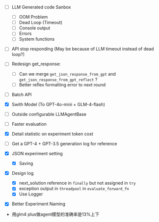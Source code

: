 - [ ] LLM Generated code Sanbox
  - [ ] OOM Problem
  - [ ] Dead Loop (Timeout)
  - [ ] Console output
  - [ ] Errors
  - [ ] System functions
- [ ] API stop responding (May be because of LLM timeout instead of dead loop?)
- [ ] Redesign get_response:
  - [ ] Can we merge `get_json_response_from_gpt` and `get_json_response_from_gpt_reflect` ?
  - [ ] Better reflex formatting error to next round
- [ ] Batch API
- [X] Swith Model (To GPT-4o-mini + GLM-4-flash)
- [ ] Outside configurable LLMAgentBase
- [ ] Faster evaluation
- [X] Detail statistic on experiment token cost
- [ ] Get a GPT-4 + GPT-3.5 generation log for reference

- [X] JSON experiment setting
  - [X] Saving
- [X] Design log
  - [x] next_solution reference in `finally` but not assigned in `try`
  - [X] exception output in `threadpool` in `evaluate_forward_fn`
  - [X] Use Logger
- [X] Better Experiment Naming


- 用glm4 plus做agent模型的准确率是13%上下